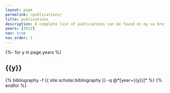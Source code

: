 ```yaml
---
layout: page
permalink: /publications/
title: publications
description: A complete list of publications can be found on my <a href='https://scholar.google.com/citations?user=_c6hHW8AAAAJ&hl=en'> Google Scholar profile (click here) </a>
years: [2022]
nav: true
nav_order: 1
---
```

<!-- _pages/publications.md -->
<div class="publications">

{%- for y in page.years %}
  <h2 class="year">{{y}}</h2>
  {% bibliography -f {{ site.scholar.bibliography }} -q @*[year={{y}}]* %}
{% endfor %}

</div>
